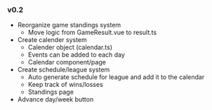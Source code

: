 ### v0.2
- Reorganize game standings system
    - Move logic from GameResult.vue to result.ts
- Create calender system
    - Calender object (calendar.ts)
    - Events can be added to each day
    - Calendar component/page
- Create schedule/league system
    - Auto generate schedule for league and add it to the calendar
    - Keep track of wins/losses
    - Standings page
- Advance day/week button
